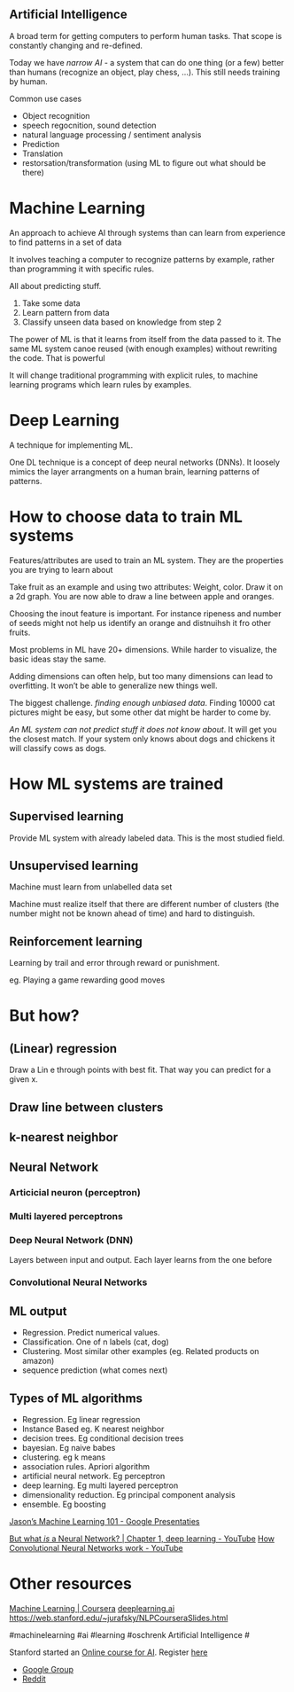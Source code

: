 ## Artificial Intelligence

A broad term for getting computers to perform human tasks. That scope is constantly changing and re-defined.

Today we have *narrow AI* - a system that can do one thing (or a few) better than humans (recognize an object, play chess, …). This still needs training by human.

Common use cases
* Object recognition
* speech regocnition, sound detection
* natural language processing / sentiment analysis
* Prediction
* Translation
* restorsation/transformation (using ML to figure out what should be there)

# Machine Learning
An approach to achieve AI through systems than can learn from experience to find patterns in a set of data

It involves teaching a computer to recognize patterns by example, rather than programming it with specific rules.

All about predicting stuff.

1. Take some data
2. Learn pattern from data
3. Classify unseen data based on knowledge from step 2

The power of ML is that it learns from itself from the data passed to it. The same ML system canoe reused (with enough examples) without rewriting the code. That is powerful

It will change traditional programming with explicit rules, to machine learning programs which learn rules by examples.

# Deep Learning
A technique for implementing  ML.

One DL technique is a concept of deep neural networks (DNNs). It loosely mimics the layer arrangments on a human brain, learning patterns of patterns.

# How to choose data to train ML systems
Features/attributes are used to train an ML system. They are the properties you are trying to learn about

Take fruit as an example and using two attributes: Weight, color. Draw it on a 2d graph. You are now able to draw a line between apple and oranges.

Choosing the inout feature is important. For instance ripeness and number of seeds might not help us identify an orange and distnuihsh it fro other fruits.

Most problems in ML have 20+ dimensions. While harder to visualize, the basic ideas stay the same.

Adding dimensions can often help, but too many dimensions can lead to overfitting. It won’t be able to generalize new things well.

The biggest challenge. *finding enough unbiased data*. Finding 10000 cat pictures might be easy, but some other dat might be harder to come by.

*An ML system can not predict stuff it does not know about*. It will get you the closest match. If your system only knows about dogs and chickens it will classify cows as dogs.

# How ML systems are trained
## Supervised learning
Provide ML system with already labeled data. This is the most studied field.

## Unsupervised learning
Machine must learn from unlabelled data set

Machine must realize itself that there are different number of clusters (the number might not be known ahead of time) and hard to distinguish.

## Reinforcement learning
Learning by trail and error through reward or punishment.

eg. Playing a game rewarding good moves

# But how?
## (Linear) regression
Draw a Lin e through points with best fit. That way you can predict for a given x.
## Draw line between clusters
## k-nearest neighbor
## Neural Network
### Articicial  neuron (perceptron)
### Multi layered perceptrons
### Deep Neural Network (DNN)
Layers between input and output. Each layer learns from the one before
### Convolutional Neural Networks

## ML output
* Regression. Predict numerical values.
* Classification. One of n labels (cat, dog)
* Clustering. Most similar other examples (eg. Related products on amazon)
* sequence prediction (what comes next)

## Types of ML algorithms
* Regression. Eg linear regression
* Instance Based eg. K nearest neighbor
* decision trees. Eg conditional decision trees
* bayesian. Eg naive babes
* clustering. eg k means
* association rules. Apriori algorithm
* artificial neural network. Eg perceptron
* deep learning. Eg multi layered perceptron
* dimensionality reduction. Eg principal component analysis
* ensemble. Eg boosting

[Jason’s Machine Learning 101 - Google Presentaties](https://docs.google.com/presentation/d/1kSuQyW5DTnkVaZEjGYCkfOxvzCqGEFzWBy4e9Uedd9k/edit#slide=id.g1e301fae90_1_576)

[But what *is* a Neural Network? | Chapter 1, deep learning - YouTube](https://www.youtube.com/watch?v=aircAruvnKk)
[How Convolutional Neural Networks work - YouTube](https://www.youtube.com/watch?v=FmpDIaiMIeA)


# Other resources
[Machine Learning | Coursera](https://www.coursera.org/learn/machine-learning)
[deeplearning.ai](https://www.deeplearning.ai/)
https://web.stanford.edu/~jurafsky/NLPCourseraSlides.html

#machinelearning
#ai
#learning
#oschrenk Artificial Intelligence #

Stanford started an [Online course for AI](https://www.ai-class.com). Register [here](https://www.ai-class.com/registration/)

- [Google Group](https://groups.google.com/forum/#!forum/stanford-ai-class)
- [Reddit](http://www.reddit.com/r/aiclass)
